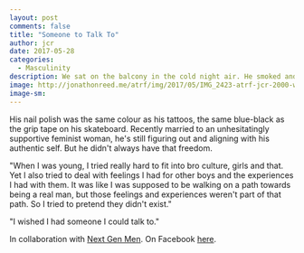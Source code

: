 ```yaml
---
layout: post
comments: false
title: "Someone to Talk To"
author: jcr
date: 2017-05-28
categories:
  - Masculinity
description: We sat on the balcony in the cold night air. He smoked and I listened.
image: http://jonathonreed.me/atrf/img/2017/05/IMG_2423-atrf-jcr-2000-web.jpg
image-sm:
---
```


His nail polish was the same colour as his tattoos, the same blue-black as the grip tape on his skateboard. Recently married to an unhesitatingly supportive feminist woman, he's still figuring out and aligning with his authentic self. But he didn't always have that freedom.

"When I was young, I tried really hard to fit into bro culture, girls and that. Yet I also tried to deal with feelings I had for other boys and the experiences I had with them. It was like I was supposed to be walking on a path towards being a real man, but those feelings and experiences weren't part of that path. So I tried to pretend they didn't exist."

"I wished I had someone I could talk to."

In collaboration with <a href="http://nextgenmen.ca" target="blank">Next Gen Men</a>. On Facebook <a href="https://www.facebook.com/chairsandtablesorg/photos/a.440181209457967.1073741828.258601667615923/949201175222632/?type=3" target="blank">here</a>.